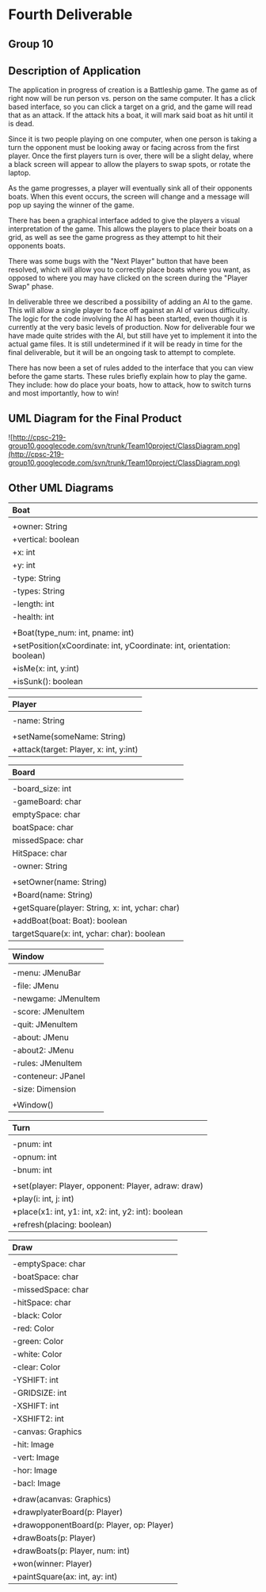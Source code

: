 # Fourth Deliverable #


## Group 10 ##

## Description of Application ##

The application in progress of creation is a Battleship game. The game as of right now will be run person vs. person on the same computer. It has a click based interface, so you can click a target on a grid, and the game will read that as an attack. If the attack hits a boat, it will mark said boat as hit until it is dead.

Since it is two people playing on one computer, when one person is taking a turn the opponent must be looking away or facing across from the first player. Once the first players turn is over, there will be a slight delay, where a black screen will appear to allow the players to swap spots, or rotate the laptop.

As the game progresses, a player will eventually sink all of their opponents boats. When this event occurs, the screen will change and a message will pop up saying the winner of the game.

There has been a graphical interface added to give the players a visual interpretation of the game. This allows the players to place their boats on a grid, as well as see the game progress as they attempt to hit their opponents boats.

There was some bugs with the "Next Player" button that have been resolved, which will allow you to correctly place boats where you want, as opposed to where you may have clicked on the screen during the "Player Swap" phase.

In deliverable three we described a possibility of adding an AI to the game. This will allow a single player to face off against an AI of various difficulty. The logic for the code involving the AI has been started, even though it is currently at the very basic levels of production. Now for deliverable four we have made quite strides with the AI, but still have yet to implement it into the actual game files. It is still undetermined if it will be ready in time for the final deliverable, but it will be an ongoing task to attempt to complete.

There has now been a set of rules added to the interface that you can view before the game starts. These rules briefly explain how to play the game. They include: how do place your boats, how to attack, how to switch turns and most importantly, how to win!

## UML Diagram for the Final Product ##
![http://cpsc-219-group10.googlecode.com/svn/trunk/Team10project/ClassDiagram.png](http://cpsc-219-group10.googlecode.com/svn/trunk/Team10project/ClassDiagram.png)

## Other UML Diagrams ##
| **Boat** |
|:---------|
|  |
|+owner: String|
|+vertical: boolean|
|+x: int|
|+y: int|
|-type: String|
|-types: String|
|-length: int|
|-health: int|
|  |
|+Boat(type\_num: int, pname: int)|
|+setPosition(xCoordinate: int, yCoordinate: int, orientation: boolean)|
|+isMe(x: int, y:int)|
|+isSunk(): boolean|



| **Player** |
|:-----------|
|  |
|-name: String|
|  |
|+setName(someName: String)|
|+attack(target: Player, x: int, y:int)|



| **Board** |
|:----------|
|  |
|-board\_size: int|
|-gameBoard: char|
|emptySpace: char|
|boatSpace: char|
|missedSpace: char|
|HitSpace: char|
|-owner: String|
|  |
|+setOwner(name: String)|
|+Board(name: String)|
|+getSquare(player: String, x: int, ychar: char)|
|+addBoat(boat: Boat): boolean|
|targetSquare(x: int, ychar: char): boolean|



| **Window** |
|:-----------|
||
|-menu: JMenuBar|
|-file: JMenu|
|-newgame: JMenuItem|
|-score: JMenuItem|
|-quit: JMenuItem|
|-about: JMenu|
|-about2: JMenu|
|-rules: JMenuItem|
|-conteneur: JPanel|
|-size: Dimension|
|  |
|+Window()|

| **Turn** |
|:---------|
|  |
|-pnum: int|
|-opnum: int|
|-bnum: int|
|  |
|+set(player: Player, opponent: Player, adraw: draw)|
|+play(i: int, j: int)|
|+place(x1: int, y1: int, x2: int, y2: int): boolean|
|+refresh(placing: boolean)|

| **Draw** |
|:---------|
|  |
|-emptySpace: char|
|-boatSpace: char|
|-missedSpace: char|
|-hitSpace: char|
|-black: Color|
|-red: Color|
|-green: Color|
|-white: Color|
|-clear: Color|
|-YSHIFT: int|
|-GRIDSIZE: int|
|-XSHIFT: int|
|-XSHIFT2: int|
|-canvas: Graphics|
|-hit: Image|
|-vert: Image|
|-hor: Image|
|-bacl: Image|
|  |
|+draw(acanvas: Graphics)|
|+drawplyaterBoard(p: Player)|
|+drawopponentBoard(p: Player, op: Player)|
|+drawBoats(p: Player)|
|+drawBoats(p: Player, num: int)|
|+won(winner: Player)|
|+paintSquare(ax: int, ay: int)|
